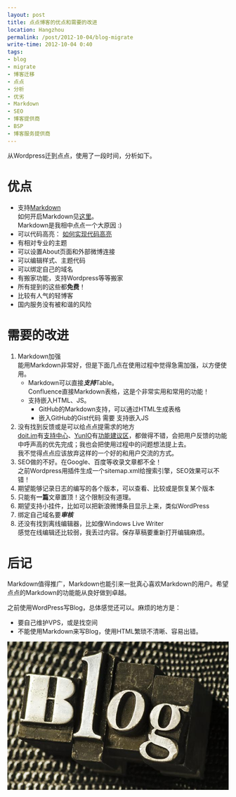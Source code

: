 ```yaml
---
layout: post
title: 点点博客的优点和需要的改进
location: Hangzhou
permalink: /post/2012-10-04/blog-migrate
write-time: 2012-10-04 0:40
tags:
- blog
- migrate
- 博客迁移
- 点点
- 分析
- 优劣
- Markdown
- SEO
- 博客提供商
- BSP
- 博客服务提供商
---
```


从Wordpress迁到点点，使用了一段时间，分析如下。

# 优点

* 支持[Markdown](http://zh.wikipedia.org/wiki/Markdown "Markdown")  
如何开启Markdown见[这里](http://iam.diandian.com/post/2012-07-11/40029079919 "这里")。  
Markdown是我相中点点一个大原因 :)
* 可以代码高亮：
[如何实现代码高亮](http://help.diandian.com/post/2012-05-23/20992631 "如何实现代码高亮")
* 有相对专业的主题
* 可以设置About页面和外部微博连接
* 可以编辑样式、主题代码
* 可以绑定自己的域名
* 有搬家功能，支持Wordpress等等搬家
* 所有提到的这些都**免费**！
* 比较有人气的轻博客
* 国内服务没有被和谐的风险

# 需要的改进

1. Markdown加强  
能用Markdown非常好，但是下面几点在使用过程中觉得急需加强，以方便使用。
	* Markdown可以直接***支持***Table。  
Confluence直接Markdown表格，这是个非常实用和常用的功能！
	* 支持嵌入HTML、JS。
		* GitHub的Markdown支持，可以通过HTML生成表格
		* 嵌入GitHub的Gist代码 需要 支持嵌入JS
1. 没有找到反馈或是可以给点点提需求的地方  
[doit.im](http://doit.im/cn/ "doit.im")有[支持中心](http://support.doit.im/categories/4496 "支持中心")、[YunIO](https://www.yunio.com/ "YunIO")有[功能建议区](http://help.yunio.com/forums/138078 "功能建议区")，都做得不错，会把用户反馈的功能中呼声高的优先完成；我也会把使用过程中的问题想法提上去。  
我不觉得点点应该放弃这样的一个好的和用户交流的方式。
1. SEO做的不好。在Google、百度等收录文章都不全！  
之前Wordpress用插件生成一个sitemap.xml给搜索引擎，SEO效果可以不错！
1. 期望能够记录日志的编写的各个版本，可以查看、比较或是恢复某个版本
1. 只能有**一篇**文章置顶！这个限制没有道理。
1. 期望支持小挂件，比如可以把新浪微博条目显示上来，类似WordPress
1. 绑定自己域名要***审核***
1. 还没有找到离线编辑器，比如像Windows Live Writer  
感觉在线编辑还比较弱，我丢过内容。保存草稿要重新打开编辑麻烦。

# 后记

Markdown值得推广，Markdown也能引来一批真心喜欢Markdown的用户。希望点点的Markdown的功能能从良好做到卓越。

之前使用WordPress写Blog，总体感觉还可以。麻烦的地方是：

* 要自己维护VPS，或是找空间
* 不能使用Markdown来写Blog，使用HTML繁琐不清晰、容易出错。

![博客](/files/blog-migrate.jpeg "博客")
